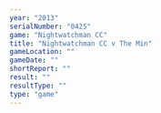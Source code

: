 ```yaml
---
year: "2013"
serialNumber: "0425" 
game: "Nightwatchman CC"
title: "Nightwatchman CC v The Min"
gameLocation: ""
gameDate: ""
shortReport: ""
result: ""
resultType: ""
type: "game"
---
```

